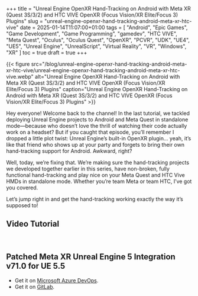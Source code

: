 +++
title = "Unreal Engine OpenXR Hand-Tracking on Android with Meta XR (Quest 3S/3/2) and HTC VIVE OpenXR (Focus Vision/XR Elite/Focus 3) Plugins"
slug = "unreal-engine-openxr-hand-tracking-android-meta-xr-htc-vive"
date = 2025-01-14T11:07:00+01:00
tags = [ "Android", "Epic Games", "Game Development", "Game Programming", "gamedev", "HTC VIVE", "Meta Quest", "Oculus", "Oculus Quest", "OpenXR", "PCVR", "UDK", "UE4", "UE5", "Unreal Engine", "UnrealScript", "Virtual Reality", "VR", "Windows", "XR" ]
toc = true
draft = true
+++

{{< figure src="/blog/unreal-engine-openxr-hand-tracking-android-meta-xr-htc-vive/unreal-engine-openxr-hand-tracking-android-meta-xr-htc-vive.webp" alt="Unreal Engine OpenXR Hand-Tracking on Android with Meta XR (Quest 3S/3/2) and HTC VIVE OpenXR (Focus Vision/XR Elite/Focus 3) Plugins" caption="Unreal Engine OpenXR Hand-Tracking on Android with Meta XR (Quest 3S/3/2) and HTC VIVE OpenXR (Focus Vision/XR Elite/Focus 3) Plugins" >}}

Hey everyone! Welcome back to the channel! In the last tutorial, we tackled deploying Unreal Engine projects to Android and Meta Quest in standalone mode—because who doesn’t love the thrill of watching their code actually work on a headset? But if you caught that episode, you’ll remember I dropped a little plot twist: Unreal Engine’s built-in OpenXR plugin... yeah, it’s like that friend who shows up at your party and forgets to bring their own hand-tracking support for Android. Awkward, right?

Well, today, we’re fixing that. We’re making sure the hand-tracking projects we developed together earlier in this series, have non-broken, fully functional hand-tracking and play nice on your Meta Quest and HTC Vive HMDs in standalone mode. Whether you’re team Meta or team HTC, I’ve got you covered.

Let’s jump right in and get the hand-tracking working exactly the way it’s supposed to!

<!--more-->

## Video Tutorial

<br/>

## Patched Meta XR Unreal Engine 5 Integration v71.0 for UE 5.5

- Get it on [Microsoft Azure DevOps](https://dev.azure.com/NuLL3rr0r/_git/meta-xr-unreal-engine-integration-patched).
- Get it on [GitLab](https://gitlab.com/NuLL3rr0r/meta-xr-unreal-engine-integration-patched).